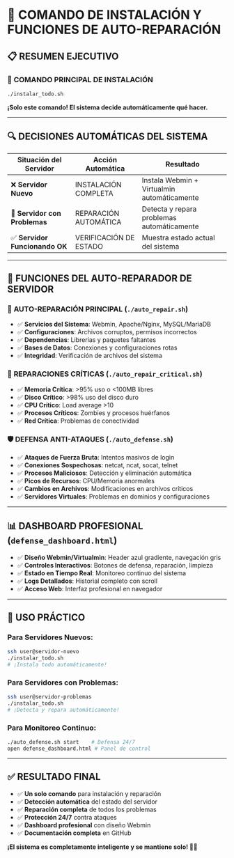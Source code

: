 # 🚀 COMANDO DE INSTALACIÓN Y FUNCIONES DE AUTO-REPARACIÓN

## 📋 RESUMEN EJECUTIVO

### 🎯 **COMANDO PRINCIPAL DE INSTALACIÓN**
```bash
./instalar_todo.sh
```
**¡Solo este comando! El sistema decide automáticamente qué hacer.**

---

## 🔍 **DECISIONES AUTOMÁTICAS DEL SISTEMA**

| Situación del Servidor | Acción Automática | Resultado |
|----------------------|-------------------|-----------|
| ❌ **Servidor Nuevo** | INSTALACIÓN COMPLETA | Instala Webmin + Virtualmin automáticamente |
| 🔧 **Servidor con Problemas** | REPARACIÓN AUTOMÁTICA | Detecta y repara problemas automáticamente |
| ✅ **Servidor Funcionando OK** | VERIFICACIÓN DE ESTADO | Muestra estado actual del sistema |

---

## 🔧 **FUNCIONES DEL AUTO-REPARADOR DE SERVIDOR**

### 🚀 **AUTO-REPARACIÓN PRINCIPAL** (`./auto_repair.sh`)
- ✅ **Servicios del Sistema**: Webmin, Apache/Nginx, MySQL/MariaDB
- ✅ **Configuraciones**: Archivos corruptos, permisos incorrectos
- ✅ **Dependencias**: Librerías y paquetes faltantes
- ✅ **Bases de Datos**: Conexiones y configuraciones rotas
- ✅ **Integridad**: Verificación de archivos del sistema

### 🚨 **REPARACIONES CRÍTICAS** (`./auto_repair_critical.sh`)
- ✅ **Memoria Crítica**: >95% uso o <100MB libres
- ✅ **Disco Crítico**: >98% uso del disco duro
- ✅ **CPU Crítico**: Load average >10
- ✅ **Procesos Críticos**: Zombies y procesos huérfanos
- ✅ **Red Crítica**: Problemas de conectividad

### 🛡️ **DEFENSA ANTI-ATAQUES** (`./auto_defense.sh`)
- ✅ **Ataques de Fuerza Bruta**: Intentos masivos de login
- ✅ **Conexiones Sospechosas**: netcat, ncat, socat, telnet
- ✅ **Procesos Maliciosos**: Detección y eliminación automática
- ✅ **Picos de Recursos**: CPU/Memoria anormales
- ✅ **Cambios en Archivos**: Modificaciones en archivos críticos
- ✅ **Servidores Virtuales**: Problemas en dominios y configuraciones

---

## 📊 **DASHBOARD PROFESIONAL** (`defense_dashboard.html`)
- ✅ **Diseño Webmin/Virtualmin**: Header azul gradiente, navegación gris
- ✅ **Controles Interactivos**: Botones de defensa, reparación, limpieza
- ✅ **Estado en Tiempo Real**: Monitoreo continuo del sistema
- ✅ **Logs Detallados**: Historial completo con scroll
- ✅ **Acceso Web**: Interfaz profesional en navegador

---

## 🎯 **USO PRÁCTICO**

### **Para Servidores Nuevos:**
```bash
ssh user@servidor-nuevo
./instalar_todo.sh
# ¡Instala todo automáticamente!
```

### **Para Servidores con Problemas:**
```bash
ssh user@servidor-problemas
./instalar_todo.sh
# ¡Detecta y repara automáticamente!
```

### **Para Monitoreo Continuo:**
```bash
./auto_defense.sh start    # Defensa 24/7
open defense_dashboard.html # Panel de control
```

---

## ✅ **RESULTADO FINAL**
- ✅ **Un solo comando** para instalación y reparación
- ✅ **Detección automática** del estado del servidor
- ✅ **Reparación completa** de todos los problemas
- ✅ **Protección 24/7** contra ataques
- ✅ **Dashboard profesional** con diseño Webmin
- ✅ **Documentación completa** en GitHub

**¡El sistema es completamente inteligente y se mantiene solo! 🤖✨**
